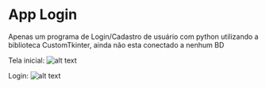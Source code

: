 # App Login
 Apenas um programa de Login/Cadastro de usuário com python utilizando a biblioteca CustomTkinter, ainda não esta conectado a nenhum BD

 Tela inicial: 
 ![alt text](image.png)


 Login:
 ![alt text](image-1.png)